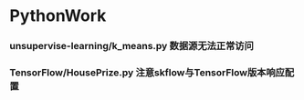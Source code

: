 # PythonWork
### unsupervise-learning/k_means.py 数据源无法正常访问
### TensorFlow/HousePrize.py 注意skflow与TensorFlow版本响应配置